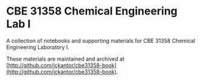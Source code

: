 # CBE 31358 Chemical Engineering Lab I

A collection of notebooks and supporting materials for CBE 31358 Chemical Engineering Laboratory I. 

These materials are maintained and archived at [http://github.com/jckantor/cbe31358-book](http://github.com/jckantor/cbe31358-book).
